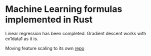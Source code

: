 # Machine Learning formulas implemented in Rust

Linear regression has been completed.
Gradient descent works with ex1data1 as it is.

Moving feature scaling to its own [repo](https://github.com/liangcorp/feature_scaling)
